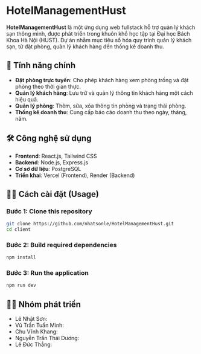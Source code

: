
# HotelManagementHust

**HotelManagementHust** là một ứng dụng web fullstack hỗ trợ quản lý khách sạn thông minh, được phát triển trong khuôn khổ học tập tại Đại học Bách Khoa Hà Nội (HUST). Dự án nhằm mục tiêu số hóa quy trình quản lý khách sạn, từ đặt phòng, quản lý khách hàng đến thống kê doanh thu.


## 🧩 Tính năng chính

- **Đặt phòng trực tuyến**: Cho phép khách hàng xem phòng trống và đặt phòng theo thời gian thực.
- **Quản lý khách hàng**: Lưu trữ và quản lý thông tin khách hàng một cách hiệu quả.
- **Quản lý phòng**: Thêm, sửa, xóa thông tin phòng và trạng thái phòng.
- **Thống kê doanh thu**: Cung cấp báo cáo doanh thu theo ngày, tháng, năm.

## 🛠️ Công nghệ sử dụng

- **Frontend**: React.js, Tailwind CSS
- **Backend**: Node.js, Express.js
- **Cơ sở dữ liệu**: PostgreSQL
- **Triển khai**: Vercel (Frontend), Render (Backend)

## 🧑‍💻 Cách cài đặt (Usage)

### Bước 1: Clone this repository
```bash
git clone https://github.com/nhatsonle/HotelManagementHust.git
cd client
```

### Bước 2: Build required dependencies
```bash
npm install
```

### Bước 3: Run the application
```bash
npm run dev
```



## 👨‍💻 Nhóm phát triển

- Lê Nhật Sơn: 
- Vũ Trần Tuấn Minh:
- Chu Vĩnh Khang:
- Nguyễn Trần Thái Dương:
- Lê Đức Thắng:


